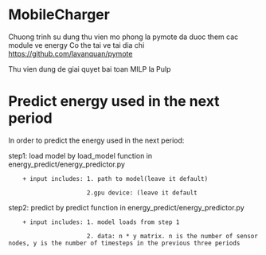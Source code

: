 # MobileCharger

Chuong trinh su dung thu vien mo phong la pymote da duoc them cac module ve energy
Co the tai ve tai dia chi https://github.com/lavanquan/pymote 

Thu vien dung de giai quyet bai toan MILP la Pulp 

# Predict energy used in the next period

In order to predict the energy used  in the next period:

step1: load model by load_model function in energy_predict/energy_predictor.py

        + input includes: 1. path to model(leave it default)
        
                          2.gpu device: (leave it default
                          
step2: predict by predict function in energy_predict/energy_predictor.py

        + input includes: 1. model loads from step 1
        
                          2. data: n * y matrix. n is the number of sensor nodes, y is the number of timesteps in the previous three periods
